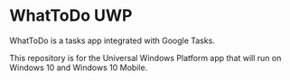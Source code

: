 # WhatToDo UWP
WhatToDo is a tasks app integrated with Google Tasks.

This repository is for the Universal Windows Platform app that will run on Windows 10 and Windows 10 Mobile.
